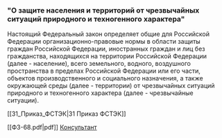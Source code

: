### **"О защите населения и территорий от чрезвычайных ситуаций природного и техногенного характера"**

Настоящий Федеральный закон определяет общие для Российской Федерации организационно-правовые нормы в области защиты граждан Российской Федерации, иностранных граждан и лиц без гражданства, находящихся на территории Российской Федерации (далее - население), всего земельного, водного, воздушного пространства в пределах Российской Федерации или его части, объектов производственного и социального назначения, а также окружающей среды (далее - территории) от чрезвычайных ситуаций природного и техногенного характера (далее - чрезвычайные ситуации).

[[31_Приказ_ФСТЭК|31 Приказ ФСТЭК]]

[[ФЗ-68.pdf|pdf]]
[Консультант](http://www.consultant.ru/document/cons_doc_LAW_5295/)